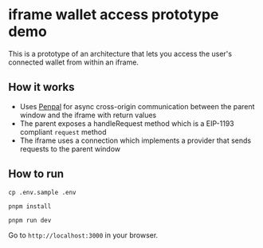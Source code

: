 # iframe wallet access prototype demo

This is a prototype of an architecture that lets you access the user's connected wallet from within an iframe.

## How it works

- Uses [Penpal](https://github.com/Aaronius/penpal/blob/master/src/child/connectToParent.ts) for async cross-origin communication between the parent window and the iframe with return values
- The parent exposes a handleRequest method which is a EIP-1193 compliant `request` method
- The iframe uses a connection which implements a provider that sends requests to the parent window

## How to run

```
cp .env.sample .env
```

```
pnpm install
```

```
pnpm run dev
```

Go to `http://localhost:3000` in your browser.

